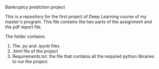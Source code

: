 Bankruptcy prediction project

This is a repository for the first project of Deep Learning course of my master's program.
This file contains the two parts of the assignment and the pdf report file.

The folder contains:
1. The .py and .ipynb files
2. .html file of the project
3. Requirements.txt: the file that contains all the required python libraries to run the project.
